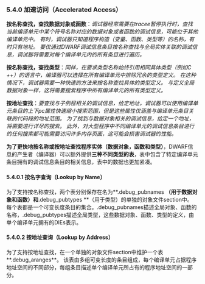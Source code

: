 ### 5.4.0 加速访问（Accelerated Access）

**按名称查找，查找数据对象或函数**：*调试器经常需要在tracee暂停执行时，查找当前编译单元中某个符号名称对应的数据对象或者函数的调试信息，可能位于其他编译单元中。 有时，调试器只知道程序构造（变量、函数、类型等）的名称，有时只有地址。 要仅通过DWARF调试信息条目按名称查找与全局实体关联的调试信息，调试器将需要对每个编译单元内的所有条目进行遍历。*

**按名称查找，查找类型**：*同样，在要求类型名称始终引用相同具体类型（例如C ++）的语言中，编译器可以选择在所有编译单元中排除冗余的类型定义。 在这种情况下，调试器需要一种快速的方法来按名称查找具体的类型定义。 与定义全局数据对象一样，这将需要搜索程序中所有编译单元的所有类型定义。*

**按地址查找**：*要查找与子例程相关的调试信息，给定地址，调试器可以使用编译单元条目的上下pc属性快速缩小搜索范围，但是这些属性仅涵盖与编译单元条目关联的代码段的地址范围。 为了找到与数据对象相关的调试信息，给定一个地址，将需要进行详尽的搜索。 此外，对大型程序中不同编译单元的调试信息条目进行的任何搜索都可能需要访问许多内存页面，这可能会损害调试器的性能。*

**为了更快地按名称或按地址查找程序实体（数据对象，函数和类型）**，DWARF信息的产生者（编译器）可以额外提供**三种不同类型的表**，表中包含了特定编译单元条目拥有的调试信息条目的相关信息，表中的数据也更加紧凑。

#### 5.4.0.1 按名字查询（Lookup by Name）

为了支持按名称查找，两个表分别保存在名为**.debug_pubnames **（用于数据对象和函数）和**.debug_pubtypes **（用于类型）的单独的对象文件section中。 每个表都是一个可变长度条目的集合。.debug_pubnames描述全局对象、函数的名称，.debug_pubtypes描述全局类型，这些数据对象、函数、类型的定义，由单个编译单元拥有的DIEs表示。

#### 5.4.0.2 按地址查询（Lookup by Address）

为了支持按地址查找，在一个单独的对象文件section中维护一个表**.debug_aranges**。 该表由多组可变长度的条目组成，每个编译单元占据程序地址空间的不同部分，每组条目描述单个编译单元所占有的程序地址空间的一部分。


